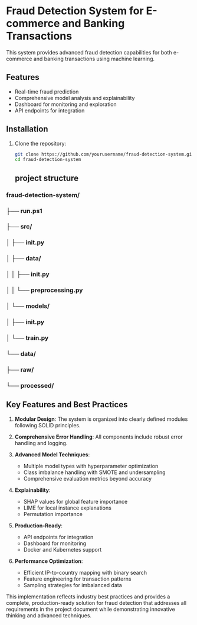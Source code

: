 # Fraud Detection System for E-commerce and Banking Transactions

This system provides advanced fraud detection capabilities for both e-commerce and banking transactions using machine learning.

## Features

- Real-time fraud prediction
- Comprehensive model analysis and explainability
- Dashboard for monitoring and exploration
- API endpoints for integration

## Installation

1. Clone the repository:
   ```bash
   git clone https://github.com/yourusername/fraud-detection-system.git
   cd fraud-detection-system
   ```
   ## project structure
### fraud-detection-system/
### ├── run.ps1
### ├── src/
### │   ├── __init__.py
### │   ├── data/
### │   │   ├── __init__.py
### │   │   └── preprocessing.py
### │   └── models/
### │       ├── __init__.py
### │       └── train.py
### └── data/
###     ├── raw/
###     └── processed/

   ## Key Features and Best Practices

1. **Modular Design**: The system is organized into clearly defined modules following SOLID principles.

2. **Comprehensive Error Handling**: All components include robust error handling and logging.

3. **Advanced Model Techniques**:
   - Multiple model types with hyperparameter optimization
   - Class imbalance handling with SMOTE and undersampling
   - Comprehensive evaluation metrics beyond accuracy

4. **Explainability**:
   - SHAP values for global feature importance
   - LIME for local instance explanations
   - Permutation importance

5. **Production-Ready**:
   - API endpoints for integration
   - Dashboard for monitoring
   - Docker and Kubernetes support

6. **Performance Optimization**:
   - Efficient IP-to-country mapping with binary search
   - Feature engineering for transaction patterns
   - Sampling strategies for imbalanced data

This implementation reflects industry best practices and provides a complete, production-ready solution for fraud detection that addresses all requirements in the project document while demonstrating innovative thinking and advanced techniques.
